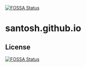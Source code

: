 [![FOSSA Status](https://app.fossa.io/api/projects/git%2Bgithub.com%2Fyaparlareddy%2Fyaparlareddy.github.io.svg?type=shield)](https://app.fossa.io/projects/git%2Bgithub.com%2Fyaparlareddy%2Fyaparlareddy.github.io?ref=badge_shield)

# santosh.github.io

## License
[![FOSSA Status](https://app.fossa.io/api/projects/git%2Bgithub.com%2Fyaparlareddy%2Fyaparlareddy.github.io.svg?type=large)](https://app.fossa.io/projects/git%2Bgithub.com%2Fyaparlareddy%2Fyaparlareddy.github.io?ref=badge_large)